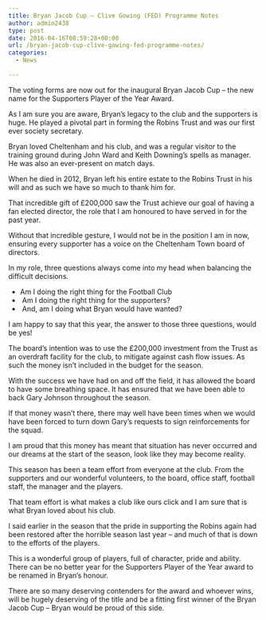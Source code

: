 ```yaml
---
title: Bryan Jacob Cup – Clive Gowing (FED) Programme Notes
author: admin2438
type: post
date: 2016-04-16T08:59:28+00:00
url: /bryan-jacob-cup-clive-gowing-fed-programme-notes/
categories:
  - News

---
```

The voting forms are now out for the inaugural Bryan Jacob Cup – the new name for the Supporters Player of the Year Award.

As I am sure you are aware, Bryan’s legacy to the club and the supporters is huge. He played a pivotal part in forming the Robins Trust and was our first ever society secretary.

Bryan loved Cheltenham and his club, and was a regular visitor to the training ground during John Ward and Keith Downing’s spells as manager. He was also an ever-present on match days.

When he died in 2012, Bryan left his entire estate to the Robins Trust in his will and as such we have so much to thank him for.

That incredible gift of £200,000 saw the Trust achieve our goal of having a fan elected director, the role that I am honoured to have served in for the past year.

<!--more-->

Without that incredible gesture, I would not be in the position I am in now, ensuring every supporter has a voice on the Cheltenham Town board of directors.

In my role, three questions always come into my head when balancing the difficult decisions.

  * Am I doing the right thing for the Football Club
  *  Am I doing the right thing for the supporters?
  *  And, am I doing what Bryan would have wanted?

I am happy to say that this year, the answer to those three questions, would be yes!

The board’s intention was to use the £200,000 investment from the Trust as an overdraft facility for the club, to mitigate against cash flow issues. As such the money isn’t included in the budget for the season.

With the success we have had on and off the field, it has allowed the board to have some breathing space. It has ensured that we have been able to back Gary Johnson throughout the season.

If that money wasn’t there, there may well have been times when we would have been forced to turn down Gary’s requests to sign reinforcements for the squad.

I am proud that this money has meant that situation has never occurred and our dreams at the start of the season, look like they may become reality.

This season has been a team effort from everyone at the club. From the supporters and our wonderful volunteers, to the board, office staff, football staff, the manager and the players.

That team effort is what makes a club like ours click and I am sure that is what Bryan loved about his club.

I said earlier in the season that the pride in supporting the Robins again had been restored after the horrible season last year – and much of that is down to the efforts of the players.

This is a wonderful group of players, full of character, pride and ability. There can be no better year for the Supporters Player of the Year award to be renamed in Bryan’s honour.

There are so many deserving contenders for the award and whoever wins, will be hugely deserving of the title and be a fitting first winner of the Bryan Jacob Cup – Bryan would be proud of this side.